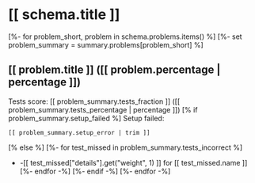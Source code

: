 # [[ schema.title ]]

[%- for problem_short, problem in schema.problems.items() %]
[%- set problem_summary = summary.problems[problem_short] %]

## [[ problem.title ]] ([[ problem.percentage | percentage ]])

Tests score: [[ problem_summary.tests_fraction ]] ([[ problem_summary.tests_percentage | percentage ]])
[% if problem_summary.setup_failed %]
Setup failed:

```
[[ problem_summary.setup_error | trim ]]
```
[% else %]
[%- for test_missed in problem_summary.tests_incorrect %]
- -[[ test_missed["details"].get("weight", 1) ]] for [[ test_missed.name ]]
[%- endfor -%]
[%- endif -%]
[%- endfor -%]
